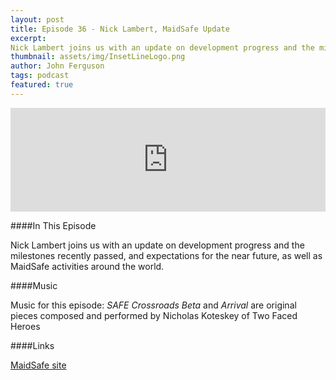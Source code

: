 ```yaml
---
layout: post
title: Episode 36 - Nick Lambert, MaidSafe Update
excerpt: 
Nick Lambert joins us with an update on development progress and the milestones recently passed, and expectations for the near future, as well as MaidSafe activities around the world. 
thumbnail: assets/img/InsetLineLogo.png
author: John Ferguson
tags: podcast
featured: true
---
```

<iframe width="100%" height="166" scrolling="no" frameborder="no" src="https://w.soundcloud.com/player/?url=https%3A//api.soundcloud.com/tracks/314174235&amp;color=ff5500&amp;auto_play=false&amp;hide_related=false&amp;show_comments=true&amp;show_user=true&amp;show_reposts=false"></iframe>

####In This Episode

Nick Lambert joins us with an update on development progress and the milestones recently passed, and expectations for the near future, as well as MaidSafe activities around the world. 


####Music

Music for this episode: *SAFE Crossroads Beta* and *Arrival* are original pieces composed and performed by Nicholas Koteskey of Two Faced Heroes

####Links

[MaidSafe site](maidsafe.net)

